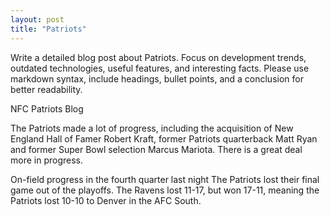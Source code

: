 ```yaml
---
layout: post
title: "Patriots"
---
```


Write a detailed blog post about Patriots. Focus on development trends, outdated technologies, useful features, and interesting facts. Please use markdown syntax, include headings, bullet points, and a conclusion for better readability.





NFC Patriots Blog












The Patriots made a lot of progress, including the acquisition of New England Hall of Famer Robert Kraft, former Patriots quarterback Matt Ryan and former Super Bowl selection Marcus Mariota. There is a great deal more in progress.

On-field progress in the fourth quarter last night
The Patriots lost their final game out of the playoffs. The Ravens lost 11-17, but won 17-11, meaning the Patriots lost 10-10 to Denver in the AFC South.
